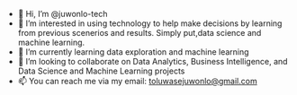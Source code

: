 - 👋 Hi, I’m @juwonlo-tech
- 👀 I’m interested in using technology to help make decisions by learning from previous scenerios and results. 
Simply put,data science and machine learning.
- 🌱 I’m currently learning data exploration and machine learning
- 💞️ I’m looking to collaborate on Data Analytics, Business Intelligence, and Data Science and Machine Learning projects
- 📫 You can reach me via my email: toluwasejuwonlo@gmail.com 

<!---
juwonlo-tech/juwonlo-tech is a ✨ special ✨ repository because its `README.md` (this file) appears on your GitHub profile.
You can click the Preview link to take a look at your changes.
--->
